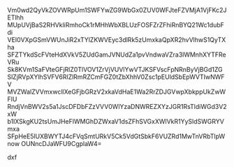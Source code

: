 Vm0wd2QyVkZOVWRpUm1SWFYwZG9WbGx0ZUV0WFJteFZVMjA1VjFKc2JETlhh
MUpUVjBaS2RHVkliRmhoCk1rMHhWbXBLUzFOSFZrZFhiRnBYQ21Wc1dubFdi
VEI0VXpGSmVWUnJiR2xTYlZKWVEyc3dlRk5zUmxkaQpXR2hvVlhwS1QyTXha
SFZTYkdScFVteHdXVkV5ZUdGamJVNUdZa1pvVndwaVZra3lWMnhXYTFReVRu
Sk8KVm1SaFVteGFjRlZ0TlVOV1ZrVjVUVlYwVTJKSFVscFpNRnByVjBGd1ZG
SlZjRVpXYlhSVFV6RlZlRmRZCmFGZ0tZbXhhV0Zsc1pEUldSbEpWVTIwNWFV
MVZWalZVVmxwcllXeGFjbGRzV2xkaVdHaE1Wa2RrZDJGVwpXbkppUkZwWFlU
RndjVnBWV2s5a1JscDFDbFZzVVV0WlYzaDNWREZXYzJGR1RsTldiWGd3V2xW
b1lXSkgKU2tsUmJHeFlWMGhDZWxaV1dsZFhSVGxXWlVkR1YySldSWGRYVmxa
SFpHeE5lUXBWYTJ4cFVqSmtURkV5Ck5VdGtSbkF6VUZRd1MwTnVRbTlpWnow
OUNncDJaWFU9CgplaW4=

dxf